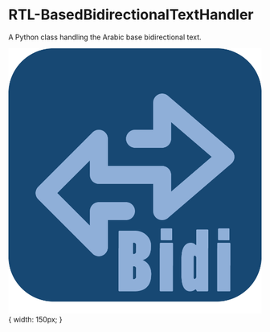 # RTL-BasedBidirectionalTextHandler
A Python class handling the Arabic base bidirectional text.

![alt text](https://github.com/Hawary13/RTL-BasedBidirectionalTextHandler/blob/main/Bidi-logo.png) { width: 150px; }

